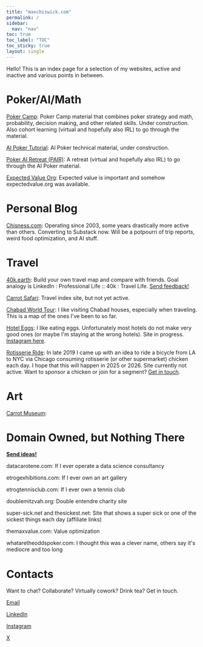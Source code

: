 ```yaml
---
title: "maxchiswick.com"
permalink: /
sidebar:
  nav: "nav"
toc: true
toc_label: "TOC"
toc_sticky: true
layout: single
---
```

Hello! This is an index page for a selection of my websites, active and inactive and various points in between. 

# Poker/AI/Math 

[Poker Camp](https://pokercamp.org): Poker Camp material that combines poker strategy and math, probability, decision making, and other related skills. Under construction. Also cohort learning (virtual and hopefully also IRL) to go through the material.  

[AI Poker Tutorial](https://aipokertutorial.com): AI Poker technical material, under construction.

[Poker AI Retreat (PAIR)](https://pokerairetreat.com): A retreat (virtual and hopefully also IRL) to go through the AI Poker material.

[Expected Value Org](https://expectedvalue.org): Expected value is important and somehow expectedvalue.org was available.  

# Personal Blog

[Chisness.com](https://chisness.com): Operating since 2003, some years drastically more active than others. Converting to Substack now. Will be a potpourri of trip reports, weird food optimization, and AI stuff. 

# Travel

[40k.earth](https://40k.earth): Build your own travel map and compare with friends. Goal analogy is LinkedIn : Professional Life :: 40k : Travel Life. [Send feedback!](mailto:max@40k.earth) 

[Carrot Safari](https://carrotsafari.com): Travel index site, but not yet active. 

[Chabad World Tour](https://chabadworldtour.com): I like visiting Chabad houses, especially when traveling. This is a map of the ones I've been to so far. 

[Hotel Eggs](https://hoteleggs.com): I like eating eggs. Unfortunately most hotels do not make very good ones (or maybe I'm staying at the wrong hotels). Site in progress. [Instagram here](https://instagram.com/hoteleggs).

[Rotisserie Ride](https://rotisserieride.com): In late 2019 I came up with an idea to ride a bicycle from LA to NYC via Chicago consuming rotisserie (or other supermarket) chicken each day. I hope that this will happen in 2025 or 2026. Site currently not active. Want to sponsor a chicken or join for a segment? [Get in touch](mailto:max.chiswick@gmail.com).

# Art

[Carrot Museum](https://carrotmuseum.org): 

# Domain Owned, but Nothing There

**[Send ideas!](mailto:max.chiswick@gmail.com)**

datacarotene.com: If I ever operate a data science consultancy

etrogexhibitions.com: If I ever own an art gallery

etrogtennisclub.com: If I ever own a tennis club

doublemitzvah.org: Double entendre charity site

super-sick.net and thesickest.net: Site that shows a super sick or one of the sickest things each day (affiliate links)

themaxvalue.com: Value optimization

whataretheoddspoker.com: I thought this was a clever name, others say it's mediocre and too long

# Contacts

Want to chat? Collaborate? Virtually cowork? Drink tea? 
Get in touch. 

[Email](mailto:max.chiswick@gmail.com) 

[LinkedIn](https://www.linkedin.com/in/maxchiswick/)

[Instagram](https://www.instagram.com/chisness/)

[X](https://x.com/chisness)
